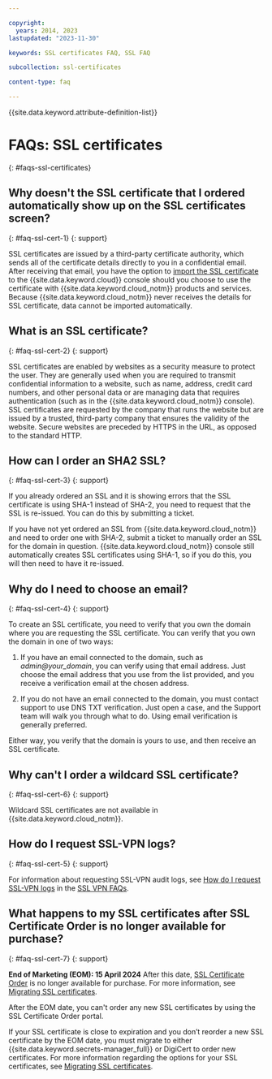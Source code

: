 ```yaml
---

copyright:
  years: 2014, 2023
lastupdated: "2023-11-30"

keywords: SSL certificates FAQ, SSL FAQ

subcollection: ssl-certificates

content-type: faq

---
```


{{site.data.keyword.attribute-definition-list}}

# FAQs: SSL certificates
{: #faqs-ssl-certificates}


## Why doesn't the SSL certificate that I ordered automatically show up on the SSL certificates screen?
{: #faq-ssl-cert-1}
{: support}

SSL certificates are issued by a third-party certificate authority, which sends all of the certificate details directly to you in a confidential email. After receiving that email, you have the option to [import the SSL certificate](/docs/infrastructure/ssl-certificates?topic=ssl-certificates-importing-ssl-certificates#importing-ssl-certificates) to the {{site.data.keyword.cloud}} console should you choose to use the certificate with {{site.data.keyword.cloud_notm}} products and services. Because {{site.data.keyword.cloud_notm}} never receives the details for SSL certificate, data cannot be imported automatically.

## What is an SSL certificate?
{: #faq-ssl-cert-2}
{: support}

SSL certificates are enabled by websites as a security measure to protect the user. They are generally used when you are required to transmit confidential information to a website, such as name, address, credit card numbers, and other personal data or are managing data that requires authentication (such as in the {{site.data.keyword.cloud_notm}} console). SSL certificates are requested by the company that runs the website but are issued by a trusted, third-party company that ensures the validity of the website. Secure websites are preceded by HTTPS in the URL, as opposed to the standard HTTP.

## How can I order an SHA2 SSL?
{: #faq-ssl-cert-3}
{: support}

If you already ordered an SSL and it is showing errors that the SSL certificate is using SHA-1 instead of SHA-2, you need to request that the SSL is re-issued. You can do this by submitting a ticket.

If you have not yet ordered an SSL from {{site.data.keyword.cloud_notm}} and need to order one with SHA-2, submit a ticket to manually order an SSL for the domain in question. {{site.data.keyword.cloud_notm}} console still automatically creates SSL certificates using SHA-1, so if you do this, you will then need to have it re-issued.

## Why do I need to choose an email? 
{: #faq-ssl-cert-4}
{: support}

To create an SSL certificate, you need to verify that you own the domain where you are requesting the SSL certificate. You can verify that you own the domain in one of two ways: 

1. If you have an email connected to the domain, such as *admin@your_domain*, you can verify using that email address. Just choose the email address that you use from the list provided, and you receive a verification email at the chosen address. 

2. If you do not have an email connected to the domain, you must contact support to use DNS TXT verification. Just open a case, and the Support team will walk you through what to do. Using email verification is generally preferred. 

Either way, you verify that the domain is yours to use, and then receive an SSL certificate. 

## Why can't I order a wildcard SSL certificate? 
{:  #faq-ssl-cert-6}
{: support}

Wildcard SSL certificates are not available in {{site.data.keyword.cloud_notm}}. 

## How do I request SSL-VPN logs?
{: #faq-ssl-cert-5}
{: support}

For information about requesting SSL-VPN audit logs, see [How do I request SSL-VPN logs](/docs/iaas-vpn?topic=iaas-vpn-vpn-ssl-faq) in the [SSL VPN FAQs](/docs/iaas-vpn?topic=iaas-vpn-vpn-ssl-faq).

## What happens to my SSL certificates after SSL Certificate Order is no longer available for purchase?
{: #faq-ssl-cert-7}
{: support}

**End of Marketing (EOM): 15 April 2024** After this date, [SSL Certificate Order](/classic/?orderType=sslCertificatesOrder) is no longer available for purchase. For more information, see [Migrating SSL certificates](/docs/ssl-certificates?topic=ssl-certificates-migrating-ssl-certificates).

After the EOM date, you can't order any new SSL certificates by using the SSL Certificate Order portal. 

If your SSL certificate is close to expiration and you don’t reorder a new SSL certificate by the EOM date, you must migrate to either {{site.data.keyword.secrets-manager_full}} or DigiCert to order new certificates. For more information regarding the options for your SSL certificates, see [Migrating SSL certificates](/docs/ssl-certificates?topic=ssl-certificates-migrating-ssl-certificates). 

